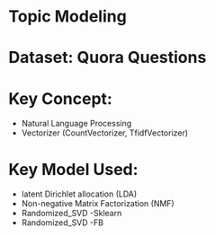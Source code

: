 # Topic Modeling


# Dataset: Quora Questions


# Key Concept:
- Natural Language Processing
- Vectorizer (CountVectorizer, TfidfVectorizer)

# Key Model Used:

- latent Dirichlet allocation (LDA)
- Non-negative Matrix Factorization (NMF)
- Randomized_SVD -Sklearn
- Randomized_SVD -FB
